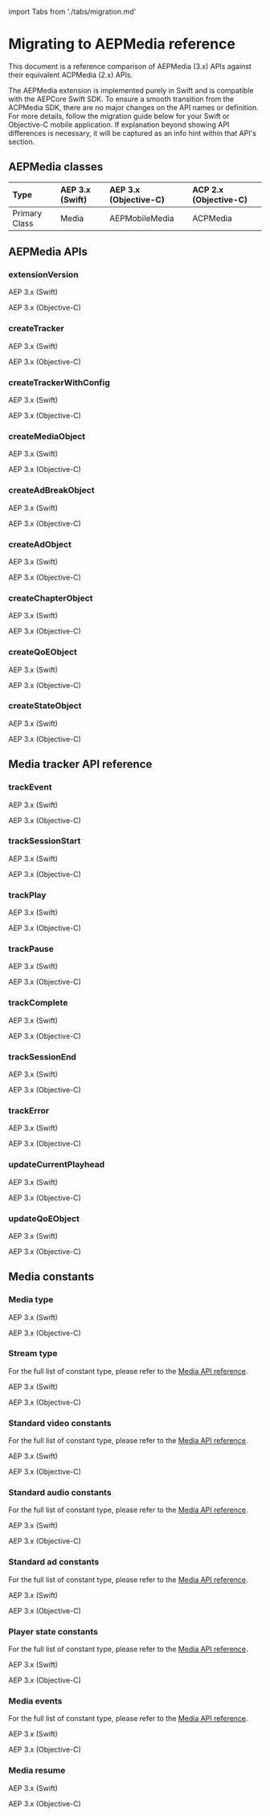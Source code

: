 import Tabs from './tabs/migration.md'

# Migrating to AEPMedia reference

This document is a reference comparison of AEPMedia (3.x) APIs against their equivalent ACPMedia (2.x) APIs.

The AEPMedia extension is implemented purely in Swift and is compatible with the AEPCore Swift SDK. To ensure a smooth transition from the ACPMedia SDK, there are no major changes on the API names or definition. For more details, follow the migration guide below for your Swift or Objective-C mobile application. If explanation beyond showing API differences is necessary, it will be captured as an info hint within that API's section.

## AEPMedia classes

| Type | AEP 3.x (Swift) | AEP 3.x (Objective-C) | ACP 2.x (Objective-C) |
| :--- | :--- | :--- | :--- |
| Primary Class | Media | AEPMobileMedia | ACPMedia |

## AEPMedia APIs

### extensionVersion

<TabsBlock orientation="horizontal" slots="heading, content" repeat="2"/>

AEP 3.x (Swift)

<Tabs query="platform=aep-swift&api=extension-version"/>

AEP 3.x (Objective-C)

<Tabs query="platform=aep-objc&api=extension-version"/>

### createTracker

<TabsBlock orientation="horizontal" slots="heading, content" repeat="2"/>

AEP 3.x (Swift)

<Tabs query="platform=aep-swift&api=create-tracker"/>

AEP 3.x (Objective-C)

<Tabs query="platform=aep-objc&api=create-tracker"/>

### createTrackerWithConfig

<TabsBlock orientation="horizontal" slots="heading, content" repeat="2"/>

AEP 3.x (Swift)

<Tabs query="platform=aep-swift&api=create-tracker-with-config"/>

AEP 3.x (Objective-C)

<Tabs query="platform=aep-objc&api=create-tracker-with-config"/>

### createMediaObject

<TabsBlock orientation="horizontal" slots="heading, content" repeat="2"/>

AEP 3.x (Swift)

<Tabs query="platform=aep-swift&api=create-media-object"/>

AEP 3.x (Objective-C)

<Tabs query="platform=aep-objc&api=create-media-object"/>

### createAdBreakObject

<TabsBlock orientation="horizontal" slots="heading, content" repeat="2"/>

AEP 3.x (Swift)

<Tabs query="platform=aep-swift&api=create-ad-break-object"/>

AEP 3.x (Objective-C)

<Tabs query="platform=aep-objc&api=create-ad-break-object"/>

### createAdObject

<TabsBlock orientation="horizontal" slots="heading, content" repeat="2"/>

AEP 3.x (Swift)

<Tabs query="platform=aep-swift&api=create-ad-object"/>

AEP 3.x (Objective-C)

<Tabs query="platform=aep-objc&api=create-ad-object"/>

### createChapterObject

<TabsBlock orientation="horizontal" slots="heading, content" repeat="2"/>

AEP 3.x (Swift)

<Tabs query="platform=aep-swift&api=create-chapter-object"/>

AEP 3.x (Objective-C)

<Tabs query="platform=aep-objc&api=create-chapter-object"/>

### createQoEObject

<TabsBlock orientation="horizontal" slots="heading, content" repeat="2"/>

AEP 3.x (Swift)

<Tabs query="platform=aep-swift&api=create-qoe-object"/>

AEP 3.x (Objective-C)

<Tabs query="platform=aep-objc&api=create-qoe-object"/>

### createStateObject

<TabsBlock orientation="horizontal" slots="heading, content" repeat="2"/>

AEP 3.x (Swift)

<Tabs query="platform=aep-swift&api=create-state-object"/>

AEP 3.x (Objective-C)

<Tabs query="platform=aep-objc&api=create-state-object"/>

## Media tracker API reference

### trackEvent

<TabsBlock orientation="horizontal" slots="heading, content" repeat="2"/>

AEP 3.x (Swift)

<Tabs query="platform=aep-swift&api=track-event"/>

AEP 3.x (Objective-C)

<Tabs query="platform=aep-objc&api=track-event"/>

### trackSessionStart

<TabsBlock orientation="horizontal" slots="heading, content" repeat="2"/>

AEP 3.x (Swift)

<Tabs query="platform=aep-swift&api=track-session-start"/>

AEP 3.x (Objective-C)

<Tabs query="platform=aep-objc&api=track-session-start"/>

### trackPlay

<TabsBlock orientation="horizontal" slots="heading, content" repeat="2"/>

AEP 3.x (Swift)

<Tabs query="platform=aep-swift&api=track-play"/>

AEP 3.x (Objective-C)

<Tabs query="platform=aep-objc&api=track-play"/>

### trackPause

<TabsBlock orientation="horizontal" slots="heading, content" repeat="2"/>

AEP 3.x (Swift)

<Tabs query="platform=aep-swift&api=track-pause"/>

AEP 3.x (Objective-C)

<Tabs query="platform=aep-objc&api=track-pause"/>

### trackComplete

<TabsBlock orientation="horizontal" slots="heading, content" repeat="2"/>

AEP 3.x (Swift)

<Tabs query="platform=aep-swift&api=track-complete"/>

AEP 3.x (Objective-C)

<Tabs query="platform=aep-objc&api=track-complete"/>

### trackSessionEnd

<TabsBlock orientation="horizontal" slots="heading, content" repeat="2"/>

AEP 3.x (Swift)

<Tabs query="platform=aep-swift&api=track-session-end"/>

AEP 3.x (Objective-C)

<Tabs query="platform=aep-objc&api=track-session-end"/>

### trackError

<TabsBlock orientation="horizontal" slots="heading, content" repeat="2"/>

AEP 3.x (Swift)

<Tabs query="platform=aep-swift&api=track-error"/>

AEP 3.x (Objective-C)

<Tabs query="platform=aep-objc&api=track-error"/>

### updateCurrentPlayhead

<TabsBlock orientation="horizontal" slots="heading, content" repeat="2"/>

AEP 3.x (Swift)

<Tabs query="platform=aep-swift&api=update-current-playhead"/>

AEP 3.x (Objective-C)

<Tabs query="platform=aep-objc&api=update-current-playhead"/>

### updateQoEObject

<TabsBlock orientation="horizontal" slots="heading, content" repeat="2"/>

AEP 3.x (Swift)

<Tabs query="platform=aep-swift&api=update-qoe-object"/>

AEP 3.x (Objective-C)

<Tabs query="platform=aep-objc&api=update-qoe-object"/>

## Media constants

### Media type

<TabsBlock orientation="horizontal" slots="heading, content" repeat="2"/>

AEP 3.x (Swift)

<Tabs query="platform=aep-swift&api=media-type"/>

AEP 3.x (Objective-C)

<Tabs query="platform=aep-objc&api=media-type"/>

### Stream type

<InlineAlert variant="info" slots="text"/>

For the full list of constant type, please refer to the [Media API reference](./api-reference.md#stream-type).

<TabsBlock orientation="horizontal" slots="heading, content" repeat="2"/>

AEP 3.x (Swift)

<Tabs query="platform=aep-swift&api=stream-type"/>

AEP 3.x (Objective-C)

<Tabs query="platform=aep-objc&api=stream-type"/>

### Standard video constants

<InlineAlert variant="info" slots="text"/>

For the full list of constant type, please refer to the [Media API reference](./api-reference.md#standard-video-constants).

<TabsBlock orientation="horizontal" slots="heading, content" repeat="2"/>

AEP 3.x (Swift)

<Tabs query="platform=aep-swift&api=standard-video-constants"/>

AEP 3.x (Objective-C)

<Tabs query="platform=aep-objc&api=standard-video-constants"/>

### Standard audio constants

<InlineAlert variant="info" slots="text"/>

For the full list of constant type, please refer to the [Media API reference](./api-reference.md#standard-audio-constants).

<TabsBlock orientation="horizontal" slots="heading, content" repeat="2"/>

AEP 3.x (Swift)

<Tabs query="platform=aep-swift&api=standard-audio-constants"/>

AEP 3.x (Objective-C)

<Tabs query="platform=aep-objc&api=standard-audio-constants"/>

### Standard ad constants

<InlineAlert variant="info" slots="text"/>

For the full list of constant type, please refer to the [Media API reference](./api-reference.md#standard-ad-constants).

<TabsBlock orientation="horizontal" slots="heading, content" repeat="2"/>

AEP 3.x (Swift)

<Tabs query="platform=aep-swift&api=standard-ad-constants"/>

AEP 3.x (Objective-C)

<Tabs query="platform=aep-objc&api=standard-ad-constants"/>

### Player state constants

<InlineAlert variant="info" slots="text"/>

For the full list of constant type, please refer to the [Media API reference](./api-reference.md#player-state-constants).

<TabsBlock orientation="horizontal" slots="heading, content" repeat="2"/>

AEP 3.x (Swift)

<Tabs query="platform=aep-swift&api=player-state-constants"/>

AEP 3.x (Objective-C)

<Tabs query="platform=aep-objc&api=player-state-constants"/>

### Media events

<InlineAlert variant="info" slots="text"/>

For the full list of constant type, please refer to the [Media API reference](./api-reference.md#media-events).

<TabsBlock orientation="horizontal" slots="heading, content" repeat="2"/>

AEP 3.x (Swift)

<Tabs query="platform=aep-swift&api=media-events"/>

AEP 3.x (Objective-C)

<Tabs query="platform=aep-objc&api=media-events"/>

### Media resume

<TabsBlock orientation="horizontal" slots="heading, content" repeat="2"/>

AEP 3.x (Swift)

<Tabs query="platform=aep-swift&api=media-resume"/>

AEP 3.x (Objective-C)

<Tabs query="platform=aep-objc&api=media-resume"/>
